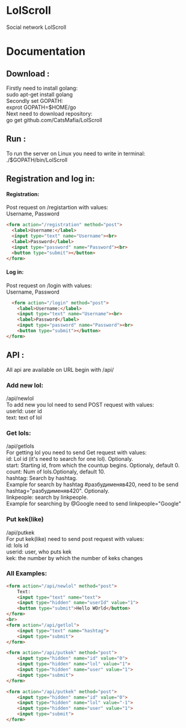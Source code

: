 # LolScroll

Social network LolScroll

# Documentation
## Download :
  Firstly need to install golang:  
  sudo apt-get install golang  
  Secondly set GOPATH:  
  exprot GOPATH=$HOME/go  
  Next need to download repository:  
  go get github.com/CatsMafia/LolScroll  
## Run :
  To run the server on Linux you need to write in terminal:  
    ./$GOPATH/bin/LolScroll
## Registration and log in:
#### Registration:
  Post request on /registartion with values:  
  Username, Password  
  ``` html
  <form action="/registration" method="post">
	<label>Username:</label>
	<input type="text" name="Username"><br>
	<label>Password</label>
	<input type="password" name="Password"><br>
	<button type="submit"></button>
</form>
  ```
#### Log in:
  Post request on /login with values:  
  Username, Password  
``` html
  <form action="/login" method="post">
	<label>Username:</label>
	<input type="text" name="Username"><br>
	<label>Password</label>
	<input type="password" name="Password"><br>
	<button type="submit"></button>
</form>
```
## API :
  All api are available on URL begin with /api/
### Add new lol:
  /api/newlol  
  To add new you lol need to send POST request with values:   
  userId: user id  
  text: text of lol  
### Get lols:  
  /api/getlols  
  For getting lol you need to send Get request with values:  
  id: Lol id (it's need to search for one lol). Optionaly.  
  start: Starting id, from which the countup begins. Optionaly, default 0.  
  count: Num of lols.Optionaly, default 10.    
  hashtag: Search by hashtag.  
  Example for search by hashtag #разбудименяв420, need to be send hashtag="разбудименяв420". Optionaly.  
  linkpeople: search by linkpeople.  
  Example for searching by @Google need to send linkpeople="Google"
### Put kek(like)
  /api/putkek  
  For put kek(like) need to send post request with values:   
  id: lols id  
  userid: user, who puts kek  
  kek: the number by which the number of keks changes

### All Examples:
```html
<form action="/api/newlol" method="post">
	Text:
	<input type="text" name="text">
	<input type="hidden" name="userId" value="1"> 
	<button type="submit">Hello WOrld</button>
</form>
<br>
<form action="/api/getlol">
	<input type="text" name="hashtag">
	<input type="submit">
</form>

<form action="/api/putkek" method="post">
	<input type="hidden" name="id" value="0">
	<input type="hidden" name="lol" value="1">
	<input type="hidden" name="user" value="1">
	<input type="submit">
</form>

<form action="/api/putkek" method="post">
	<input type="hidden" name="id" value="0">
	<input type="hidden" name="lol" value="-1">
	<input type="hidden" name="user" value="1">
	<input type="submit">
</form>
```
